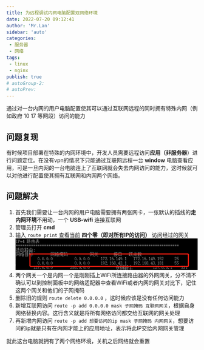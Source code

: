 ```yaml
--- 
title: 为远程调试内网电脑配置双网络环境
date: 2022-07-20 09:12:41
author: 'Mr.Lan'
sidebar: 'auto'
categories: 
 - 服务器
 - 网络
tags: 
 - linux
 - nginx
publish: true
# autoGroup-2: 
# autoPrev: 
---
```

通过对一台内网的用户电脑配置使其可以通过互联网远程的同时拥有特殊内网（例如政府 10 17 等网段）访问的能力

<!-- more -->

## 问题复现
有时候项目部署在特殊的内网环境中，开发人员需要远程访问**应用（非服务器**）进行问题定位。在没有vpn的情况下只能通过互联网远程一台 **window** 电脑查看应用，可是一旦内网的一台电脑连上了互联网就会失去内网访问的能力，这时候就可以对他进行配置使其拥有互联网和内网两个网络。

## 问题解决

1. 首先我们需要让一台内网的用户电脑需要拥有两张网卡，一张默认的插线的**走内网环境**不用动，一个 **USB-wifi** 连接互联网
2. 管理员打开 **cmd**
3. 输入 `route print` 查看当前 **四个零（即对所有IP的访问）** 访问经过的网关
![alt](./img/20220720094014.png)
4. 两个网关一个是内网一个是刚刚插上WiFi所连接路由器的外网网关，分不清不确认可以到控制面板中的网络适配器中查看WiFi或者内网的网关对比下，记住这两个网关和他们的子网掩码
5. 删除旧的规则 `route delete 0.0.0.0` ，这时候应该是没有任何访问能力
6. 新增互联网访问 `route -p add 0.0.0.0 mask 子网掩码 互联网网关`，根据自身网络替换内容。这行含义就是将所有网络访问都交给互联网的网关处理
7. 再新增内网访问 `route -p add 想要访问的ip mask 子网掩码 内网网关`，想要访问的ip就是只有在内网才能上的应用地址，表示将此IP交给内网网关管理

就此这台电脑就拥有了两个网络环境，关机之后网络就会重置